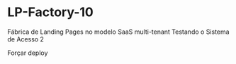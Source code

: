 # LP-Factory-10
Fábrica de Landing Pages no modelo SaaS multi-tenant
Testando o Sistema de Acesso 2
<!-- trigger -->
Forçar deploy
